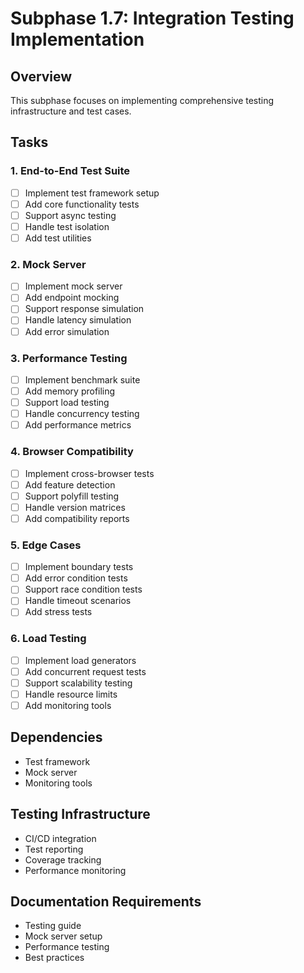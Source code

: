 # Subphase 1.7: Integration Testing Implementation

## Overview
This subphase focuses on implementing comprehensive testing infrastructure and test cases.

## Tasks

### 1. End-to-End Test Suite
- [ ] Implement test framework setup
- [ ] Add core functionality tests
- [ ] Support async testing
- [ ] Handle test isolation
- [ ] Add test utilities

### 2. Mock Server
- [ ] Implement mock server
- [ ] Add endpoint mocking
- [ ] Support response simulation
- [ ] Handle latency simulation
- [ ] Add error simulation

### 3. Performance Testing
- [ ] Implement benchmark suite
- [ ] Add memory profiling
- [ ] Support load testing
- [ ] Handle concurrency testing
- [ ] Add performance metrics

### 4. Browser Compatibility
- [ ] Implement cross-browser tests
- [ ] Add feature detection
- [ ] Support polyfill testing
- [ ] Handle version matrices
- [ ] Add compatibility reports

### 5. Edge Cases
- [ ] Implement boundary tests
- [ ] Add error condition tests
- [ ] Support race condition tests
- [ ] Handle timeout scenarios
- [ ] Add stress tests

### 6. Load Testing
- [ ] Implement load generators
- [ ] Add concurrent request tests
- [ ] Support scalability testing
- [ ] Handle resource limits
- [ ] Add monitoring tools

## Dependencies
- Test framework
- Mock server
- Monitoring tools

## Testing Infrastructure
- CI/CD integration
- Test reporting
- Coverage tracking
- Performance monitoring

## Documentation Requirements
- Testing guide
- Mock server setup
- Performance testing
- Best practices
